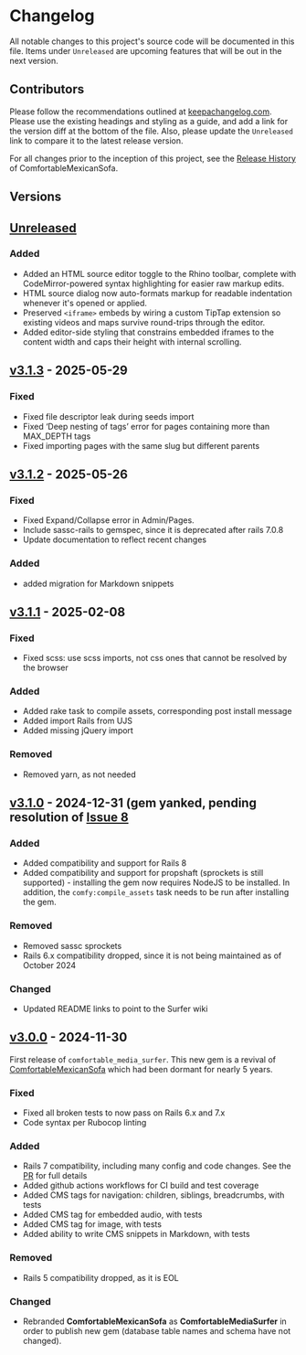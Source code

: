 # Changelog

All notable changes to this project's source code will be documented in this file. Items under `Unreleased` are upcoming features that will be out in the next version.

## Contributors

Please follow the recommendations outlined at [keepachangelog.com](https://keepachangelog.com). Please use the existing headings and styling as a guide, and add a link for the version diff at the bottom of the file. Also, please update the `Unreleased` link to compare it to the latest release version.

For all changes prior to the inception of this project, see the [Release History](https://github.com/comfy/comfortable-mexican-sofa/releases) of ComfortableMexicanSofa.

## Versions

## [Unreleased]

### Added

- Added an HTML source editor toggle to the Rhino toolbar, complete with CodeMirror-powered syntax highlighting for easier raw markup edits.
- HTML source dialog now auto-formats markup for readable indentation whenever it's opened or applied.
- Preserved `<iframe>` embeds by wiring a custom TipTap extension so existing videos and maps survive round-trips through the editor.
- Added editor-side styling that constrains embedded iframes to the content width and caps their height with internal scrolling.

## [v3.1.3] - 2025-05-29

### Fixed

- Fixed file descriptor leak during seeds import
- Fixed ‘Deep nesting of tags’ error for pages containing more than MAX_DEPTH tags
- Fixed importing pages with the same slug but different parents

## [v3.1.2] - 2025-05-26

### Fixed

- Fixed Expand/Collapse error in Admin/Pages.
- Include sassc-rails to gemspec, since it is deprecated after rails 7.0.8
- Update documentation to reflect recent changes

### Added

- added migration for Markdown snippets

## [v3.1.1] - 2025-02-08

### Fixed

- Fixed scss: use scss imports, not css ones that cannot be resolved by the browser

### Added

- Added rake task to compile assets, corresponding post install message
- Added import Rails from UJS
- Added missing jQuery import

### Removed

- Removed yarn, as not needed

## [v3.1.0] - 2024-12-31 (gem yanked, pending resolution of [Issue 8](https://github.com/shakacode/comfortable-media-surfer/issues/8)

### Added

- Added compatibility and support for Rails 8
- Added compatibility and support for propshaft (sprockets is still supported) - installing the gem now requires NodeJS to be installed. In addition, the `comfy:compile_assets` task needs to be run after installing the gem.

### Removed

- Removed sassc sprockets
- Rails 6.x compatibility dropped, since it is not being maintained as of October 2024

### Changed

- Updated README links to point to the Surfer wiki

## [v3.0.0] - 2024-11-30

First release of `comfortable_media_surfer`. This new gem is a revival of [ComfortableMexicanSofa](https://github.com/comfy/comfortable-mexican-sofa) which had been dormant for nearly 5 years.

### Fixed

- Fixed all broken tests to now pass on Rails 6.x and 7.x
- Code syntax per Rubocop linting

### Added

- Rails 7 compatibility, including many config and code changes. See the [PR](https://github.com/shakacode/comfortable-media-surfer/pull/1/files) for full details
- Added github actions workflows for CI build and test coverage
- Added CMS tags for navigation: children, siblings, breadcrumbs, with tests
- Added CMS tag for embedded audio, with tests
- Added CMS tag for image, with tests
- Added ability to write CMS snippets in Markdown, with tests

### Removed

- Rails 5 compatibility dropped, as it is EOL

### Changed

- Rebranded **ComfortableMexicanSofa** as **ComfortableMediaSurfer** in order to publish new gem (database table names and schema have not changed).

[Unreleased]: https://github.com/shakacode/comfortable-media-surfer/compare/v3.1.3...master
[v3.1.3]: https://github.com/shakacode/comfortable-media-surfer/compare/v3.1.2...v3.1.3
[v3.1.2]: https://github.com/shakacode/comfortable-media-surfer/compare/v3.1.1...v3.1.2
[v3.1.1]: https://github.com/shakacode/comfortable-media-surfer/compare/v3.1.0...v3.1.1
[v3.1.0]: https://github.com/shakacode/comfortable-media-surfer/compare/v3.0.0...v3.1.0
[v3.0.0]: https://github.com/shakacode/comfortable-media-surfer/compare/v2.0.19...v3.0.0
